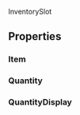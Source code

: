 <p class="title">InventorySlot</p>

## Properties


### Item
<div><Declaration modifier="public &lt;a href=&quot;#/api/IndustrialValley.Data/ItemData&quot; title=&quot;ItemData&quot; class=&quot;inherit-link&quot;&gt;ItemData&lt;/a&gt;" content=" <span>&lt;span class=&quot;property&quot;&gt;Item&lt;/span&gt; { &lt;span class=&quot;method&quot;&gt;get&lt;/span&gt;; &lt;span class=&quot;method&quot;&gt;set&lt;/span&gt;; }</span>"></Declaration></div>

### Quantity
<div><Declaration modifier="public int" content=" <span>&lt;span class=&quot;property&quot;&gt;Quantity&lt;/span&gt; { &lt;span class=&quot;method&quot;&gt;get&lt;/span&gt;; &lt;span class=&quot;method&quot;&gt;set&lt;/span&gt;; }</span>"></Declaration></div>

### QuantityDisplay
<div><Declaration modifier="public string" content=" <span>&lt;span class=&quot;property&quot;&gt;QuantityDisplay&lt;/span&gt; { &lt;span class=&quot;method&quot;&gt;get&lt;/span&gt;; }</span>"></Declaration></div>
